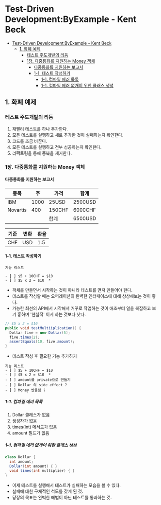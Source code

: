 # Test-Driven Development:ByExample - Kent Beck

- [Test-Driven Development:ByExample - Kent Beck](#test-driven-developmentbyexample---kent-beck)
  - [1. 화폐 예제](#1-화폐-예제)
    - [테스트 주도개발의 리듬](#테스트-주도개발의-리듬)
    - [1장. 다중통화를 지원하는 Money 객체](#1장-다중통화를-지원하는-money-객체)
      - [다중통화를 지원하는 보고서](#다중통화를-지원하는-보고서)
      - [1-1. 테스트 작성하기](#1-1-테스트-작성하기)
        - [1-1. 컴파일 에러 목록](#1-1-컴파일-에러-목록)
        - [1-1. 컴파일 에러 없개이 위한 클래스 생성](#1-1-컴파일-에러-없개이-위한-클래스-생성)

## 1. 화폐 예제

### 테스트 주도개발의 리듬

1. 재빨리 테스트를 하나 추가한다.
2. 모든 테스트를 실행하고 새로 추가한 것이 실패하는지 확인한다.
3. 코드를 조금 바꾼다.
4. 모든 테스트를 실행하고 전부 성공하는지 확인한다.
5. 리팩토링을 통해 중복을 제거한다.

### 1장. 다중통화를 지원하는 Money 객체

#### 다중통화를 지원하는 보고서

| 종목     | 주   | 가격   | 합계    |
| -------- | ---- | ------ | ------- |
| IBM      | 1000 | 25USD  | 2500USD |
| Novartis | 400  | 150CHF | 6000CHF |
|          |      | 합계   | 6500USD |

| 기준 | 변환 | 환율 |
| ---- | ---- | ---- |
| CHF  | USD  | 1.5  |

#### 1-1. 테스트 작성하기

```text
기능 리스트

- [ ] $5 + 10CHF = $10
- [ ] $5 x 2 = $10  *
```

- 객체를 만들면서 시작하는 것이 아니라 테스트를 먼저 만들어야 한다.
- 테스트를 작성할 때는 오퍼레이션의 완벽한 인터페이스에 대해 상상해보는 것이 좋다.
- 가능한 최선의 API에서 시작해서 거꾸로 작업하는 것이 애초부터 일을 복잡하고 보기 흉하며 '현실적' 이게 하는 것보다 낫다.

```java
// $5 x 2 = $10
public void testMultiiplication() {
  Dollar five = new Dollar(5);
  five.times(2);
  assertEquals(10, five.amount);
}
```

- 테스트 작성 후 필요한 기능 추가하기

```text
기능 리스트
- [ ] $5 + 10CHF = $10
- [ ] $5 x 2 = $10  *
- [ ] amount를 private으로 만들기
- [ ] Dollar 의 side effect ?
- [ ] Money 반올림 ?
```

##### 1-1. 컴파일 에러 목록

1. Dollar 클래스가 없음
2. 생성자가 없음
3. times(int) 메서드가 없음
4. amount 필드가 없음

##### 1-1. 컴파일 에러 없개이 위한 클래스 생성

```java
class Dollar {
  int amount;
  Dollar(int amount) { }
  void times(int multiplier) { }
}
```

- 이제 테스트를 실행해서 테스트가 실패하는 모습을 볼 수 있다.
- 실패에 대한 구체적인 척도를 갖게 된 것.
- 당장의 목표는 완벽한 해법이 아닌 테스트를 통과하는 것.
